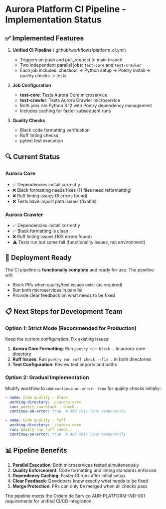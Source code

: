 # Aurora Platform CI Pipeline - Implementation Status

## ✅ Implemented Features

1. **Unified CI Pipeline** (.github/workflows/platform_ci.yml)
   - Triggers on push and pull_request to main branch
   - Two independent parallel jobs: `test-core` and `test-crawler`
   - Each job includes: checkout → Python setup → Poetry install → quality checks → tests

2. **Job Configuration**
   - **test-core**: Tests Aurora Core microservice
   - **test-crawler**: Tests Aurora Crawler microservice
   - Both jobs run Python 3.12 with Poetry dependency management
   - Includes caching for faster subsequent runs

3. **Quality Checks**
   - Black code formatting verification
   - Ruff linting checks
   - pytest test execution

## 🔍 Current Status

### Aurora Core
- ✅ Dependencies install correctly
- ❌ Black formatting needs fixes (11 files need reformatting)
- ❌ Ruff linting issues (8 errors found)
- ❌ Tests have import path issues (fixable)

### Aurora Crawler  
- ✅ Dependencies install correctly
- ✅ Black formatting is clean
- ❌ Ruff linting issues (103 errors found)
- ⚠️ Tests run but some fail (functionality issues, not environment)

## 🚀 Deployment Ready

The CI pipeline is **functionally complete** and ready for use. The pipeline will:
- Block PRs when quality/test issues exist (as required)
- Run both microservices in parallel
- Provide clear feedback on what needs to be fixed

## 📋 Next Steps for Development Team

### Option 1: Strict Mode (Recommended for Production)
Keep the current configuration. Fix existing issues:

1. **Aurora Core Formatting**: Run `poetry run black .` in aurora-core directory
2. **Ruff Issues**: Run `poetry run ruff check --fix .` in both directories
3. **Test Configuration**: Review test imports and paths

### Option 2: Gradual Implementation
Modify workflow to use `continue-on-error: true` for quality checks initially:

```yaml
- name: Code quality - Black
  working-directory: ./aurora-core
  run: poetry run black --check .
  continue-on-error: true  # Add this line temporarily

- name: Code quality - Ruff
  working-directory: ./aurora-core  
  run: poetry run ruff check .
  continue-on-error: true  # Add this line temporarily
```

## 📊 Pipeline Benefits

1. **Parallel Execution**: Both microservices tested simultaneously
2. **Quality Enforcement**: Code formatting and linting standards enforced
3. **Dependency Caching**: Faster CI runs after initial setup
4. **Clear Feedback**: Developers know exactly what needs to be fixed
5. **Merge Protection**: PRs can only be merged when all checks pass

The pipeline meets the Ordem de Serviço AUR-PLATFORM-IND-001 requirements for unified CI/CD integration.